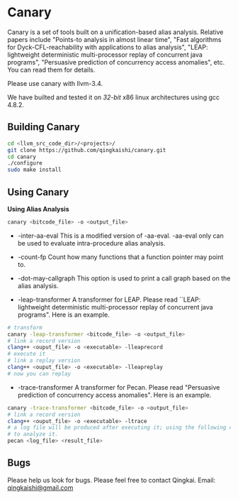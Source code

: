 Canary
======

Canary is a set of tools built on a unification-based alias analysis.
Relative papers include "Points-to analysis in almost linear time", 
"Fast algorithms for Dyck-CFL-reachability with applications to alias 
analysis", "LEAP: lightweight deterministic multi-processor replay of 
concurrent java programs", "Persuasive prediction of concurrency 
access anomalies", etc. You can read them for details.

Please use canary with llvm-3.4.

We have builted and tested it on *32-bit* x86 linux architectures using
gcc 4.8.2.

Building Canary
------

```bash
cd <llvm_src_code_dir>/<projects>/
git clone https://github.com/qingkaishi/canary.git
cd canary
./configure
sudo make install
```


Using Canary
------

**Using Alias Analysis**

```bash
canary <bitcode_file> -o <output_file>
```

* -inter-aa-eval
This is a modified version of -aa-eval. -aa-eval only can be used to evaluate 
intra-procedure alias analysis. 

* -count-fp
Count how many functions that a function pointer may point to.

* -dot-may-callgraph
This option is used to print a call graph based on the alias analysis.

* -leap-transformer
A transformer for LEAP. Please read ``LEAP: lightweight deterministic 
multi-processor replay of concurrent java programs". Here is an example.

```bash
# transform
canary -leap-transformer <bitcode_file> -o <output_file>
# link a record version
clang++ <ouput_file> -o <executable> -lleaprecord
# execute it
# link a replay version
clang++ <ouput_file> -o <executable> -lleapreplay
# now you can replay
```

* -trace-transformer
A transformer for Pecan. Please read "Persuasive prediction of concurrency 
access anomalies". Here is an example.

```bash
canary -trace-transformer <bitcode_file> -o <output_file>
# link a record version 
clang++ <ouput_file> -o <executable> -ltrace
# a log file will be produced after executing it; using the following command
# to analyze it.  
pecan <log_file> <result_file>
```


Bugs
------

Please help us look for bugs. Please feel free to contact Qingkai.
Email: qingkaishi@gmail.com


